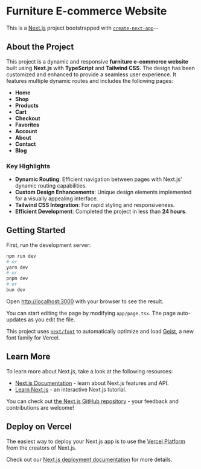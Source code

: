 # Furniture E-commerce Website

This is a [Next.js](https://nextjs.org) project bootstrapped with [`create-next-app`](https://nextjs.org/docs/app/api-reference/cli/create-next-app)--

## About the Project

This project is a dynamic and responsive **furniture e-commerce website** built using **Next.js** with **TypeScript** and **Tailwind CSS**. The design has been customized and enhanced to provide a seamless user experience. It features multiple dynamic routes and includes the following pages:

- **Home**
- **Shop**
- **Products**
- **Cart**
- **Checkout**
- **Favorites**
- **Account**
- **About**
- **Contact**
- **Blog**

### Key Highlights

- **Dynamic Routing**: Efficient navigation between pages with Next.js' dynamic routing capabilities.
- **Custom Design Enhancements**: Unique design elements implemented for a visually appealing interface.
- **Tailwind CSS Integration**: For rapid styling and responsiveness.
- **Efficient Development**: Completed the project in less than **24 hours**.

## Getting Started

First, run the development server:

```bash
npm run dev
# or
yarn dev
# or
pnpm dev
# or
bun dev
```

Open [http://localhost:3000](http://localhost:3000) with your browser to see the result.

You can start editing the page by modifying `app/page.tsx`. The page auto-updates as you edit the file.

This project uses [`next/font`](https://nextjs.org/docs/app/building-your-application/optimizing/fonts) to automatically optimize and load [Geist](https://vercel.com/font), a new font family for Vercel.

## Learn More

To learn more about Next.js, take a look at the following resources:

- [Next.js Documentation](https://nextjs.org/docs) - learn about Next.js features and API.
- [Learn Next.js](https://nextjs.org/learn) - an interactive Next.js tutorial.

You can check out [the Next.js GitHub repository](https://github.com/vercel/next.js) - your feedback and contributions are welcome!

## Deploy on Vercel

The easiest way to deploy your Next.js app is to use the [Vercel Platform](https://vercel.com/new?utm_medium=default-template&filter=next.js&utm_source=create-next-app&utm_campaign=create-next-app-readme) from the creators of Next.js.

Check out our [Next.js deployment documentation](https://nextjs.org/docs/app/building-your-application/deploying) for more details.
